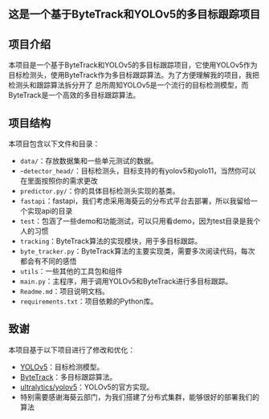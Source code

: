 ## 这是一个基于ByteTrack和YOLOv5的多目标跟踪项目

## 项目介绍
本项目是一个基于ByteTrack和YOLOv5的多目标跟踪项目，它使用YOLOv5作为目标检测头，使用ByteTrack作为多目标跟踪算法。为了方便理解我的项目，我把检测头和跟踪算法拆分开了
总所周知YOLOv5是一个流行的目标检测模型，而ByteTrack是一个高效的多目标跟踪算法。

## 项目结构
本项目包含以下文件和目录：
- `data/`：存放数据集和一些单元测试的数据。
- -`detector_head/`：目标检测头，目标支持的有yolov5和yolo11，当然你可以在里面按照你的需求更改
- `predictor.py/`：你的具体目标检测头实现的基类。
- `fastapi`：fastapi，我们考虑采用海葵云的分布式平台去部署，所以我留给一个实现api的目录
- `test`：包涵了一些demo和功能测试，可以只用看demo，因为test目录是我个人的习惯
- `tracking`：ByteTrack算法的实现模块，用于多目标跟踪。
- `byte_tracker.py`：ByteTrack算法的主要实现类，需要多次阅读代码，每次都会有不同的感悟
- `utils`：一些其他的工具包和组件
- `main.py`：主程序，用于调用YOLOv5和ByteTrack进行多目标跟踪。
- `Readme.md`：项目说明文档。
- `requirements.txt`：项目依赖的Python库。

## 致谢
本项目基于以下项目进行了修改和优化：
- [YOLOv5](https://github.com/ultralytics/yolov5)：目标检测模型。
- [ByteTrack](https://github.com/ifzhang/ByteTrack)：多目标跟踪算法。
- [ultralytics/yolov5](https://github.com/ultralytics/yolov5)：YOLOv5的官方实现。
- 特别需要感谢海葵云部门，为我们搭建了分布式集群，能够很好的部署我们的算法

